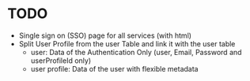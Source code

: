 # TODO

* Single sign on (SSO) page for all services (with html)
* Split User Profile from the user Table and link it with the user table 
  * user: Data of the Authentication Only (user, Email, Password and userProfileId only)
  * user profile: Data of the user with flexible metadata
